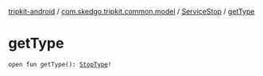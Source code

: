 [tripkit-android](../../index.md) / [com.skedgo.tripkit.common.model](../index.md) / [ServiceStop](index.md) / [getType](./get-type.md)

# getType

`open fun getType(): `[`StopType`](../-stop-type/index.md)`!`
